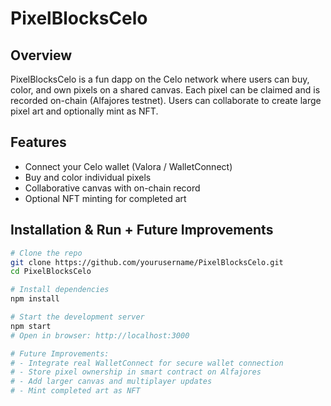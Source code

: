 # PixelBlocksCelo

## Overview
PixelBlocksCelo is a fun dapp on the Celo network where users can buy, color, and own pixels on a shared canvas. Each pixel can be claimed and is recorded on-chain (Alfajores testnet). Users can collaborate to create large pixel art and optionally mint as NFT.

## Features
- Connect your Celo wallet (Valora / WalletConnect)
- Buy and color individual pixels
- Collaborative canvas with on-chain record
- Optional NFT minting for completed art

## Installation & Run + Future Improvements
```bash
# Clone the repo
git clone https://github.com/yourusername/PixelBlocksCelo.git
cd PixelBlocksCelo

# Install dependencies
npm install

# Start the development server
npm start
# Open in browser: http://localhost:3000

# Future Improvements:
# - Integrate real WalletConnect for secure wallet connection
# - Store pixel ownership in smart contract on Alfajores
# - Add larger canvas and multiplayer updates
# - Mint completed art as NFT

